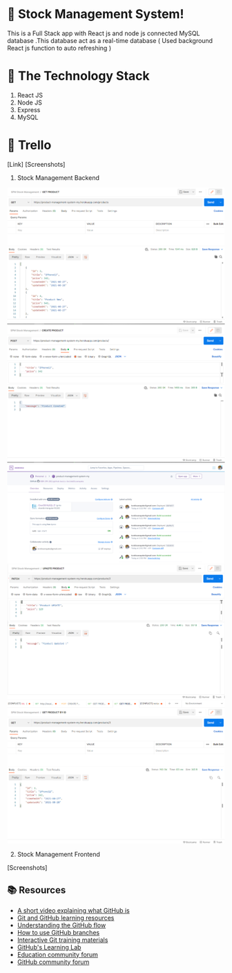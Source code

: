 

# :wave: Stock Management System!
 
This is a Full Stack app with React js and node js connected MySQL database .This database act as a real-time database ( Used background React js function to auto refreshing )


# 📒 The Technology Stack 
 1. React JS
 2. Node JS
 3. Express
 4. MySQL 

# 🔏  Trello

[Link]
[Screenshots]


1. Stock Management  Backend

![Image](Images/1.png)
![Image](Images/2.png)
![Image](Images/3.png)
![Image](Images/4.png)
![Image](Images/5.png)


2. Stock Management  Frontend

[Screenshots]

## 📚  Resources 
* [A short video explaining what GitHub is](https://www.youtube.com/watch?v=w3jLJU7DT5E&feature=youtu.be) 
* [Git and GitHub learning resources](https://docs.github.com/en/github/getting-started-with-github/git-and-github-learning-resources) 
* [Understanding the GitHub flow](https://guides.github.com/introduction/flow/)
* [How to use GitHub branches](https://www.youtube.com/watch?v=H5GJfcp3p4Q&feature=youtu.be)
* [Interactive Git training materials](https://githubtraining.github.io/training-manual/#/01_getting_ready_for_class)
* [GitHub's Learning Lab](https://lab.github.com/)
* [Education community forum](https://education.github.community/)
* [GitHub community forum](https://github.community/)
